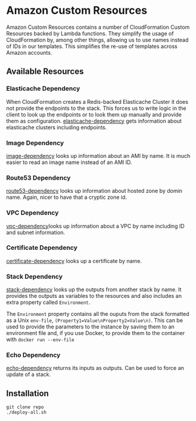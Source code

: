 # Amazon Custom Resources

Amazon Custom Resources contains a number of CloudFormation Custom Resources
backed by Lambda functions. They simplify the usage of CloudFormation by, among
other things, allowing us to use names instead of IDs in our templates. This
simplifies the re-use of templates across Amazon accounts.

## Available Resources

### Elasticache Dependency

When CloudFormation creates a Redis-backed Elasticache Cluster it does not
provide the endpoints to the stack. This forces us to write logic in the client
to look up the endpoints or to look them up manually and provide them as
configuration. [elasticache-dependency](elasticache-dependency/README.md) gets
information about elasticache clusters including endpoints.

### Image Dependency

[image-dependency](image-dependency/README.md) looks up information about an
AMI by name. It is much easier to read an image name instead of an AMI ID.

### Route53 Dependency

[route53-dependency](route53-dependency/README.md) looks up information about
hosted zone by domin name.  Again, nicer to have that a cryptic zone id.

### VPC Dependency

[vpc-dependency](vpc-dependency/README.md)looks up information about a
VPC by name including ID and subnet information.

### Certificate Dependency

[certificate-dependency](certificate-dependency/README.md) looks up a
certificate by name.

### Stack Dependency

[stack-dependency](stack-dependency/README.md) looks up the outputs from
another stack by name. It provides the outputs as variables to the resources
and also includes an extra property called `Environment`.

The `Environment` property contains all the ouputs from the stack formatted as
a Unix `env-file`, `(Property1=Value\nProperty2=Value\n)`. This can be used to
provide the parameters to the instance by saving them to an environment file
and, if you use Docker, to provide them to the container with `docker run
--env-file`

### Echo Dependency

[echo-dependency](echo-dependency/README.md) returns its inputs as outputs. Can
be used to force an update of a stack.

## Installation

```
git clone repo
./deploy-all.sh
```
